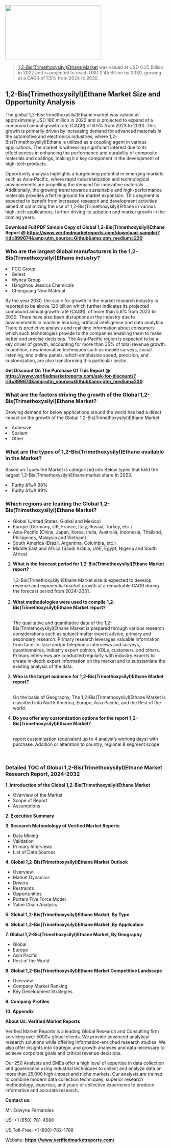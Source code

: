 <img src="https://ffe5etoiles.com/wp-content/uploads/2024/12/MST1-300x171.png" alt="" width="300" height="171" class="alignnone size-medium wp-image-20088" /><blockquote><p><p><a href="https://www.verifiedmarketreports.com/download-sample/?rid=899674&utm_source=Github&utm_medium=230" target="_blank">1,2-Bis(Trimethoxysilyl)Ethane Market</a> was valued at USD 0.25 Billion in 2022 and is projected to reach USD 0.45 Billion by 2030, growing at a CAGR of 7.5% from 2024 to 2030.</p></blockquote><p><h2>1,2-Bis(Trimethoxysilyl)Ethane Market Size and Opportunity Analysis</h2><p>The global 1,2-Bis(Trimethoxysilyl)Ethane market was valued at approximately USD 180 million in 2022 and is projected to expand at a compound annual growth rate (CAGR) of 6.5% from 2023 to 2030. This growth is primarily driven by increasing demand for advanced materials in the automotive and electronics industries, where 1,2-Bis(Trimethoxysilyl)Ethane is utilized as a coupling agent in various applications. The market is witnessing significant interest due to its effectiveness in enhancing the performance and durability of composite materials and coatings, making it a key component in the development of high-tech products.</p><p>Opportunity analysis highlights a burgeoning potential in emerging markets such as Asia-Pacific, where rapid industrialization and technological advancements are propelling the demand for innovative materials. Additionally, the growing trend towards sustainable and high-performance materials provides a fertile ground for market expansion. This segment is expected to benefit from increased research and development activities aimed at optimizing the use of 1,2-Bis(Trimethoxysilyl)Ethane in various high-tech applications, further driving its adoption and market growth in the coming years.</p></p><p class=""><strong>Download Full PDF Sample Copy of Global 1,2-Bis(Trimethoxysilyl)Ethane Report @ <a href="https://www.verifiedmarketreports.com/download-sample/?rid=899674&amp;utm_source=Github&amp;utm_medium=230" target="_blank">https://www.verifiedmarketreports.com/download-sample/?rid=899674&amp;utm_source=Github&amp;utm_medium=230</a></strong></p><h3 id="" class="">Who are the largest Global manufacturers in the 1,2-Bis(Trimethoxysilyl)Ethane industry?</h3><p><li>PCC Group</li><li> Gelest</li><li> Wynca Group</li><li> Hangzhou Jessica Chemicals</li><li> Chenguang New Material</li></p><div class=""><div class="" dir="" data-message-author-role="" data-message-id="" data-message-model-slug=""><div class=""><div class=""><div class=""><div class="" dir="" data-message-author-role="" data-message-id="" data-message-model-slug=""><div class=""><div class=""><p>By the year 2030, the scale for growth in the market research industry is reported to be above 120 billion which further indicates its projected compound annual growth rate (CAGR), of more than 5.8% from 2023 to 2030. There have also been disruptions in the industry due to advancements in machine learning, artificial intelligence and data analytics There is predictive analysis and real time information about consumers which such technologies provide to the companies enabling them to make better and precise decisions. The Asia-Pacific region is expected to be a key driver of growth, accounting for more than 35% of total revenue growth. In addition, new innovative techniques such as mobile surveys, social listening, and online panels, which emphasize speed, precision, and customization, are also transforming this particular sector.</p><p><strong>Get Discount On The Purchase Of This Report @&nbsp; <a href="https://www.verifiedmarketreports.com/ask-for-discount/?rid=899674&amp;utm_source=Github&amp;utm_medium=230" target="_blank">https://www.verifiedmarketreports.com/ask-for-discount/?rid=899674&amp;utm_source=Github&amp;utm_medium=230</a></strong></p></div></div></div></div></div></div></div></div><h3 id="" class="">What are the factors driving the growth of the Global 1,2-Bis(Trimethoxysilyl)Ethane Market?</h3><p id="" class="">Growing demand for below applications around the world has had a direct impact on the growth of the Global 1,2-Bis(Trimethoxysilyl)Ethane Market</p><p id="" class=""><li>Adhesive</li><li> Sealant</li><li> Other</li></p><h3 id="" class="">What are the types of 1,2-Bis(Trimethoxysilyl)Ethane available in the Market?</h3><p id="" class="">Based on Types the Market is categorized into Below types that held the largest 1,2-Bis(Trimethoxysilyl)Ethane market share In 2023.</p><p id="" class=""><li>Purity â‰¥ 98%</li><li> Purity â‰¥ 99%</li></p><h3 id="" class="">Which regions are leading the Global 1,2-Bis(Trimethoxysilyl)Ethane Market?</h3><ul><li>Global (United States, Global and Mexico)</li><li>Europe (Germany, UK, France, Italy, Russia, Turkey, etc.)</li><li>Asia-Pacific (China, Japan, Korea, India, Australia, Indonesia, Thailand, Philippines, Malaysia and Vietnam)</li><li>South America (Brazil, Argentina, Columbia, etc.)</li><li>Middle East and Africa (Saudi Arabia, UAE, Egypt, Nigeria and South Africa)</li></ul><p><ol><li><strong>What is the forecast period for 1,2-Bis(Trimethoxysilyl)Ethane Market report?<br /></strong><br /><span data-sheets-root="1" data-sheets-value="{&quot;1&quot;:2,&quot;2&quot;:&quot;XXXX size is expected to develop revenue and exponential market growth at a remarkable CAGR during the forecast period from 2024&ndash;2030.&quot;}" data-sheets-userformat="{&quot;2&quot;:12674,&quot;4&quot;:{&quot;1&quot;:2,&quot;2&quot;:16776960},&quot;10&quot;:2,&quot;11&quot;:0,&quot;15&quot;:&quot;Arial&quot;,&quot;16&quot;:12}">1,2-Bis(Trimethoxysilyl)Ethane Market size is expected to develop revenue and exponential market growth at a remarkable CAGR during the forecast period from 2024&ndash;2031.</span><br /><br /></li><li><strong>What methodologies were used to compile 1,2-Bis(Trimethoxysilyl)Ethane Market report?<br /><br /></strong><p>The qualitative and quantitative data of the&nbsp;1,2-Bis(Trimethoxysilyl)Ethane Market is prepared through various research considerations such as subject matter expert advice, primary and secondary research. Primary research leverages valuable information from face-to-face and/or telephonic interviews and surveys, questionnaires, industry expert opinion, KOLs, customers, and others. Primary interviews are conducted regularly with industry experts to create in-depth expert information on the market and to substantiate the existing analysis of the data.&nbsp;</p></li><li><strong>Who is the target audience for 1,2-Bis(Trimethoxysilyl)Ethane Market report?<br /><br /></strong><p>On the basis of Geography, The&nbsp;1,2-Bis(Trimethoxysilyl)Ethane Market is classified into North America, Europe, Asia Pacific, and the Rest of the world.</p></li><li><strong>Do you offer any customization options for the report 1,2-Bis(Trimethoxysilyl)Ethane Market?<br /><br /></strong><p>report customization (equivalent up to 4 analyst&rsquo;s working days) with purchase. Addition or alteration to country, regional &amp; segment scope</p><p>&nbsp;</p></li></ol></p><h3 id="" class="">Detailed TOC of Global 1,2-Bis(Trimethoxysilyl)Ethane Market Research Report, 2024-2032</h3><p id="" class=""><strong>1. Introduction of the Global 1,2-Bis(Trimethoxysilyl)Ethane Market</strong></p><ul><li>Overview of the Market</li><li>Scope of Report</li><li>Assumptions</li></ul><p id="" class=""><strong>2. Executive Summary</strong></p><p id="" class=""><strong>3. Research Methodology of&nbsp;Verified Market Reports</strong></p><ul><li>Data Mining</li><li>Validation</li><li>Primary Interviews</li><li>List of Data Sources</li></ul><p id="" class=""><strong>4. Global 1,2-Bis(Trimethoxysilyl)Ethane Market Outlook</strong></p><ul><li>Overview</li><li>Market Dynamics</li><li>Drivers</li><li>Restraints</li><li>Opportunities</li><li>Porters Five Force Model</li><li>Value Chain Analysis</li></ul><p id="" class=""><strong>5. Global 1,2-Bis(Trimethoxysilyl)Ethane Market, By&nbsp;Type</strong></p><p id="" class=""><strong>6. Global 1,2-Bis(Trimethoxysilyl)Ethane Market, By Application</strong></p><p id="" class=""><strong>7. Global 1,2-Bis(Trimethoxysilyl)Ethane Market, By Geography</strong></p><ul><li>Global</li><li>Europe</li><li>Asia Pacific</li><li>Rest of the World</li></ul><p id="" class=""><strong>8. Global 1,2-Bis(Trimethoxysilyl)Ethane Market Competitive Landscape</strong></p><ul><li>Overview</li><li>Company Market Ranking</li><li>Key Development Strategies</li></ul><p id="" class=""><strong>9. Company Profiles</strong></p><p id="" class=""><strong>10. Appendix</strong></p><p id="" class=""><strong>About Us: Verified Market Reports</strong></p><p id="" class="">Verified Market Reports is a leading Global Research and Consulting firm servicing over 5000+ global clients. We provide advanced analytical research solutions while offering information-enriched research studies. We also offer insights into strategic and growth analyses and data necessary to achieve corporate goals and critical revenue decisions.</p><p id="" class="">Our 250 Analysts and SMEs offer a high level of expertise in data collection and governance using industrial techniques to collect and analyze data on more than 25,000 high-impact and niche markets. Our analysts are trained to combine modern data collection techniques, superior research methodology, expertise, and years of collective experience to produce informative and accurate research.</p><p id="" class=""><strong>Contact us:</strong></p><p id="" class="">Mr. Edwyne Fernandes</p><p id="" class="">US: +1 (650)-781-4080</p><p id="" class="">US Toll-Free: +1 (800)-782-1768</p><p id="" class="">Website: <a target="" data-test-app-aware-link=""><strong>https://www.verifiedmarketreports.com/</strong></a></p>
